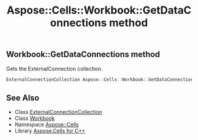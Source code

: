 ﻿---
title: Aspose::Cells::Workbook::GetDataConnections method
linktitle: GetDataConnections
second_title: Aspose.Cells for C++ API Reference
description: 'Aspose::Cells::Workbook::GetDataConnections method. Gets the ExternalConnection collection in C++.'
type: docs
weight: 7100
url: /cpp/aspose.cells/workbook/getdataconnections/
---
## Workbook::GetDataConnections method


Gets the ExternalConnection collection.

```cpp
ExternalConnectionCollection Aspose::Cells::Workbook::GetDataConnections()
```

## See Also

* Class [ExternalConnectionCollection](../../../aspose.cells.externalconnections/externalconnectioncollection/)
* Class [Workbook](../)
* Namespace [Aspose::Cells](../../)
* Library [Aspose.Cells for C++](../../../)
